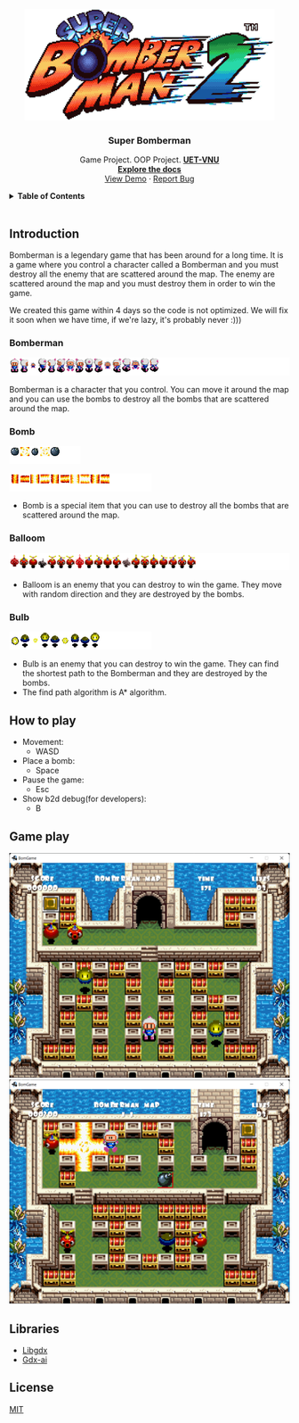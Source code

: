 <br />
<div align="center">
  <a href="https://github.com/hoangndst/bomb#readme">
    <img src="core/assets/img/logo.gif" alt="icon" width="450" height="200">
  </a>

  <h3 align="center"><strong>Super Bomberman</strong></h3>

  <p align="center">
    Game Project. OOP Project. <a href="https://uet.vnu.edu.vn/"><strong>UET-VNU</strong></a>
    <br />
    <a href="https://github.com/hoangndst/bomb#readme"><strong>Explore the docs</strong></a>
    <br />
    <a href="https://github.com/hoangndst/bomb#readme">View Demo</a>
    ·
    <a href="https://github.com/hoangndst/bomb/issues">Report Bug</a>
</div>


<details>
  <summary><strong>Table of Contents</strong></summary>
  <ol>
    <li>
      <a href="#introduction">Introduction</a>
       <ul>
        <li><a href="#bomberman">Bomberman</a></li>
        <li><a href="#bomb">Bomb</a></li>
        <li><a href="#balloom">Balloom</a></li>
        <li><a href="#bulb">Bulb</a></li>
      </ul>
    </li>
    <li>
      <a href="#game-play">Game Play</a>
    </li>
    <li><a href="#how-to-play">How to play</a></li>
    <li><a href="#libraries">Libraries</a></li>
    <li><a href="#license">License</a></li>
  </ol>
</details>
<br />

## Introduction

Bomberman is a legendary game that has been around for a long time. It is a game where you control a character called a Bomberman and you must destroy all the enemy that are scattered around the map. The enemy are scattered around the map and you must destroy them in order to win the game.

We created this game within 4 days so the code is not optimized. We will fix it soon when we have time, if we're lazy, it's probably never :)))

### Bomberman
![Bomberman](core/assets/bomberman.png)

Bomberman is a character that you control. You can move it around the map and you can use the bombs to destroy all the bombs that are scattered around the map.
### Bomb
![Bomb](core/assets/bomb.png)

![Flame](core/assets/flame.png)

- Bomb is a special item that you can use to destroy all the bombs that are scattered around the map.

### Balloom
![Balloon](core/assets/balloom.png)

- Balloom is an enemy that you can destroy to win the game. They move with random direction and they are destroyed by the bombs.

### Bulb
![Bulb](core/assets/bulb.png)

- Bulb is an enemy that you can destroy to win the game. They can find the shortest path to the Bomberman and they are destroyed by the bombs.
- The find path algorithm is A* algorithm.

## How to play
- Movement:
  - WASD
- Place a bomb:
  - Space
- Pause the game:
  - Esc
- Show b2d debug(for developers):
  - B

## Game play

![GUI Demo](core/assets/img/map1.png)
![GUI Demo](core/assets/img/map2.png)


## Libraries
- [Libgdx](https://libgdx.badlogicgames.com/)
- [Gdx-ai](https://github.com/libgdx/gdx-ai)

## License
[MIT](https://choosealicense.com/licenses/mit/)
